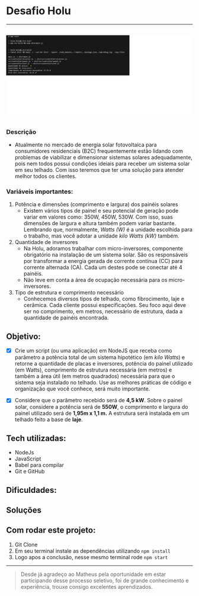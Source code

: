 # Desafio Holu
---
![imagem do terminal em execução](./src/assets/Readme.png)
---
### Descrição

- Atualmente no mercado de energia solar fotovoltaica para consumidores residenciais (B2C) frequentemente estão lidando com problemas de viabilizar e dimensionar sistemas solares adequadamente, pois nem todos possui condições ideiais para receber um sistema solar em seu telhado. Com isso teremos que ter uma solução para atender melhor todos os clientes. 

### Variáveis importantes: 

1. Potência e dimensões (comprimento e largura) dos painéis solares
    - Existem vários tipos de painel e seu potencial de geração pode variar em valores como: 350W, 450W, 530W. Com isso, suas dimensões de largura e altura também podem variar bastante. Lembrando que, normalmente, *Watts (W)* é a unidade escolhida para o trabalho, mas você adotar a unidade *kilo Watts (kW)* também.
2. Quantidade de inversores
    - Na Holu, adoramos trabalhar com micro-inversores, componente obrigatório na instalação de um sistema solar. São os responsáveis por transformar a energia gerada de corrente contínua (CC) para corrente alternada (CA). Cada um destes pode se conectar até 4 painéis.
    - Não leve em conta a área de ocupação necessária para os micro-inversores.
3. Tipo de estrutura e comprimento necessário
    - Conhecemos diversos tipos de telhado, como fibrocimento, laje e cerâmica. Cada cliente possui especificações. Seu foco aqui deve ser no comprimento, em metros,  necessário de estrutura, dada a quantidade de painéis encontrada. 

## Objetivo: 

- [x] Crie um script (ou uma aplicação) em NodeJS que receba como parâmetro a potência total de um sistema hipotético (em *kilo Watts*) e retorne a quantidade de placas e inversores, potência do painel utilizado (em Watts), comprimento de estrutura necessária (em metros) e também a área útil (em metros quadrados) necessária para que o sistema seja instalado no telhado. Use as melhores práticas de código e organização que você conhece, será muito importante.

- [x] Considere que o parâmetro recebido será de **4,5 kW**. Sobre o painel solar, considere a potência será de **550W**, o comprimento e largura do painel utilizado será de **1,95m x 1,1 m.** A estrutura será instalada em um telhado feito a base de **laje**.


## Tech utilizadas: 

- NodeJs
- JavaScript
- Babel para compilar
- Git e GitHub

## Dificuldades:


## Soluções 

## Com rodar este projeto:

1. Git Clone 
2. Em seu terminal instale as dependências utilizando `npm install`
3. Logo apos a conclusão, nesse mesmo terminal rode `npm start`

---
> Desde já agradeço ao Matheus pela oportunidade em estar participando desse processo seletivo, foi de grande conhecimento e experiência, trouxe consigo excelentes aprendizados. 

